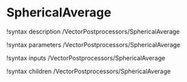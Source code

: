 <!-- MOOSE Documentation Stub: Remove this when content is added. -->

# SphericalAverage
!syntax description /VectorPostprocessors/SphericalAverage

!syntax parameters /VectorPostprocessors/SphericalAverage

!syntax inputs /VectorPostprocessors/SphericalAverage

!syntax children /VectorPostprocessors/SphericalAverage
